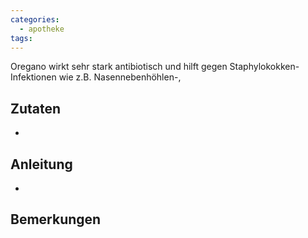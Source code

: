 ```yaml
---
categories:
  - apotheke
tags:
---
```


Oregano wirkt sehr stark antibiotisch und hilft gegen Staphylokokken-Infektionen wie z.B. Nasennebenhöhlen-, 
## Zutaten
* 

## Anleitung
* 

## Bemerkungen
<!--stackedit_data:
eyJoaXN0b3J5IjpbLTE3NDk2OTM1MDBdfQ==
-->